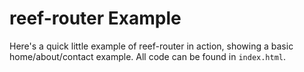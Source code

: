 # reef-router Example
Here's a quick little example of reef-router in action, showing a basic home/about/contact example. All code can be found in `index.html`.